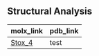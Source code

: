 ## Structural Analysis
| molx_link | pdb_link |
|-----------|----------|
| [Stox_4](https://molstar.org/viewer/?snapshot-url=https://kristiphammie.github.io/molstar/stox_4.molx&snapshot-url-type=molx) | test |
